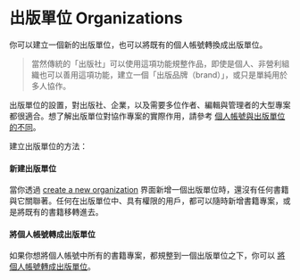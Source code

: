 # 出版單位 Organizations

你可以建立一個新的出版單位，也可以將既有的個人帳號轉換成出版單位。

> 當然傳統的「出版社」可以使用這項功能規整作品，即使是個人、非營利組織也可以善用這項功能，建立一個「出版品牌（brand）」，或只是單純用於多人協作。

出版單位的設置，對出版社、企業，以及需要多位作者、編輯與管理者的大型專案都很適合。想了解出版單位對協作專案的實際作用，請參考 [個人帳號與出版單位的不同](./differences.md)。

建立出版單位的方法：

#### 新建出版單位

當你透過 [create a new organization](https://www.gitbook.com/organizations/new) 界面新增一個出版單位時，還沒有任何書籍與它關聯著。任何在出版單位中、具有權限的用戶，都可以隨時新增書籍專案，或是將既有的書籍移轉進去。

#### 將個人帳號轉成出版單位

如果你想將個人帳號中所有的書籍專案，都規整到一個出版單位之下，你可以 [將個人帳號轉成出版單位](./convert.md)。